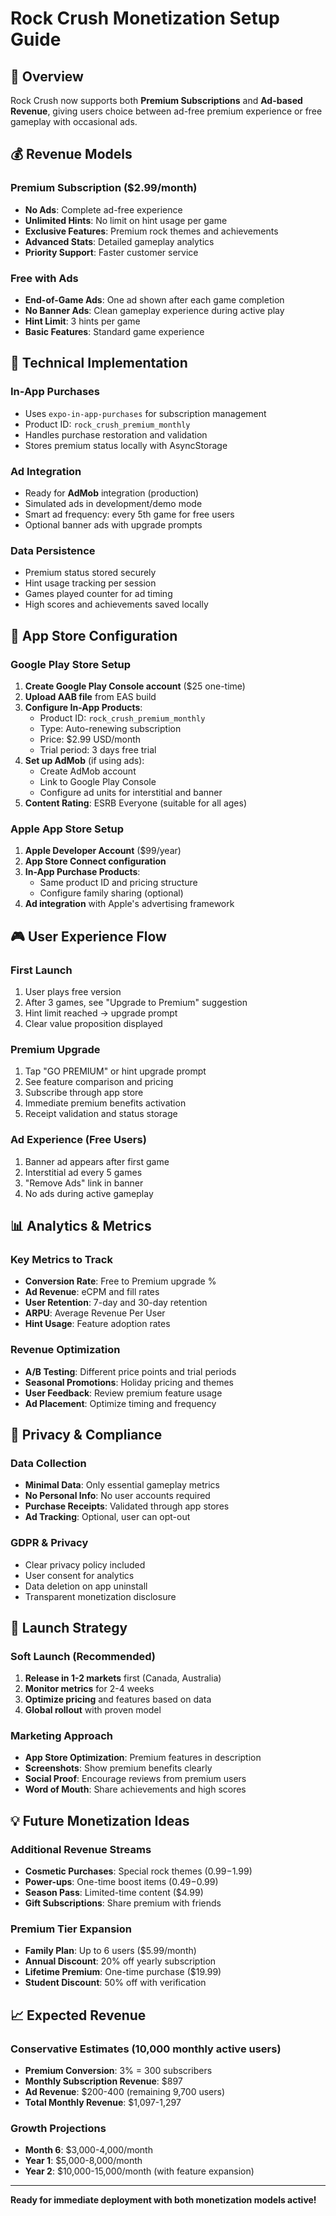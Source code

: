 # Rock Crush Monetization Setup Guide

## 🎯 Overview
Rock Crush now supports both **Premium Subscriptions** and **Ad-based Revenue**, giving users choice between ad-free premium experience or free gameplay with occasional ads.

## 💰 Revenue Models

### Premium Subscription ($2.99/month)
- **No Ads**: Complete ad-free experience
- **Unlimited Hints**: No limit on hint usage per game
- **Exclusive Features**: Premium rock themes and achievements
- **Advanced Stats**: Detailed gameplay analytics
- **Priority Support**: Faster customer service

### Free with Ads
- **End-of-Game Ads**: One ad shown after each game completion
- **No Banner Ads**: Clean gameplay experience during active play
- **Hint Limit**: 3 hints per game
- **Basic Features**: Standard game experience

## 🔧 Technical Implementation

### In-App Purchases
- Uses `expo-in-app-purchases` for subscription management
- Product ID: `rock_crush_premium_monthly`
- Handles purchase restoration and validation
- Stores premium status locally with AsyncStorage

### Ad Integration
- Ready for **AdMob** integration (production)
- Simulated ads in development/demo mode
- Smart ad frequency: every 5th game for free users
- Optional banner ads with upgrade prompts

### Data Persistence
- Premium status stored securely
- Hint usage tracking per session
- Games played counter for ad timing
- High scores and achievements saved locally

## 📱 App Store Configuration

### Google Play Store Setup
1. **Create Google Play Console account** ($25 one-time)
2. **Upload AAB file** from EAS build
3. **Configure In-App Products**:
   - Product ID: `rock_crush_premium_monthly`
   - Type: Auto-renewing subscription
   - Price: $2.99 USD/month
   - Trial period: 3 days free trial
4. **Set up AdMob** (if using ads):
   - Create AdMob account
   - Link to Google Play Console
   - Configure ad units for interstitial and banner
5. **Content Rating**: ESRB Everyone (suitable for all ages)

### Apple App Store Setup
1. **Apple Developer Account** ($99/year)
2. **App Store Connect configuration**
3. **In-App Purchase Products**:
   - Same product ID and pricing structure
   - Configure family sharing (optional)
4. **Ad integration** with Apple's advertising framework

## 🎮 User Experience Flow

### First Launch
1. User plays free version
2. After 3 games, see "Upgrade to Premium" suggestion
3. Hint limit reached → upgrade prompt
4. Clear value proposition displayed

### Premium Upgrade
1. Tap "GO PREMIUM" or hint upgrade prompt
2. See feature comparison and pricing
3. Subscribe through app store
4. Immediate premium benefits activation
5. Receipt validation and status storage

### Ad Experience (Free Users)
1. Banner ad appears after first game
2. Interstitial ad every 5 games
3. "Remove Ads" link in banner
4. No ads during active gameplay

## 📊 Analytics & Metrics

### Key Metrics to Track
- **Conversion Rate**: Free to Premium upgrade %
- **Ad Revenue**: eCPM and fill rates
- **User Retention**: 7-day and 30-day retention
- **ARPU**: Average Revenue Per User
- **Hint Usage**: Feature adoption rates

### Revenue Optimization
- **A/B Testing**: Different price points and trial periods
- **Seasonal Promotions**: Holiday pricing and themes
- **User Feedback**: Review premium feature usage
- **Ad Placement**: Optimize timing and frequency

## 🔐 Privacy & Compliance

### Data Collection
- **Minimal Data**: Only essential gameplay metrics
- **No Personal Info**: No user accounts required
- **Purchase Receipts**: Validated through app stores
- **Ad Tracking**: Optional, user can opt-out

### GDPR & Privacy
- Clear privacy policy included
- User consent for analytics
- Data deletion on app uninstall
- Transparent monetization disclosure

## 🚀 Launch Strategy

### Soft Launch (Recommended)
1. **Release in 1-2 markets** first (Canada, Australia)
2. **Monitor metrics** for 2-4 weeks
3. **Optimize pricing** and features based on data
4. **Global rollout** with proven model

### Marketing Approach
- **App Store Optimization**: Premium features in description
- **Screenshots**: Show premium benefits clearly
- **Social Proof**: Encourage reviews from premium users
- **Word of Mouth**: Share achievements and high scores

## 💡 Future Monetization Ideas

### Additional Revenue Streams
- **Cosmetic Purchases**: Special rock themes ($0.99-$1.99)
- **Power-ups**: One-time boost items ($0.49-$0.99)
- **Season Pass**: Limited-time content ($4.99)
- **Gift Subscriptions**: Share premium with friends

### Premium Tier Expansion
- **Family Plan**: Up to 6 users ($5.99/month)
- **Annual Discount**: 20% off yearly subscription
- **Lifetime Premium**: One-time purchase ($19.99)
- **Student Discount**: 50% off with verification

## 📈 Expected Revenue

### Conservative Estimates (10,000 monthly active users)
- **Premium Conversion**: 3% = 300 subscribers
- **Monthly Subscription Revenue**: $897
- **Ad Revenue**: $200-400 (remaining 9,700 users)
- **Total Monthly Revenue**: $1,097-1,297

### Growth Projections
- **Month 6**: $3,000-4,000/month
- **Year 1**: $5,000-8,000/month
- **Year 2**: $10,000-15,000/month (with feature expansion)

---

**Ready for immediate deployment with both monetization models active!**
